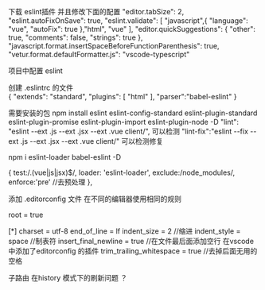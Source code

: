 
下载 eslint插件 并且修改下面的配置
"editor.tabSize": 2,
    "eslint.autoFixOnSave": true,
    "eslint.validate": [
        "javascript",{
            "language": "vue",
            "autoFix": true
          },"html",
          "vue"
    ],
    "editor.quickSuggestions": {
        "other": true,
        "comments": false,
        "strings": true
    },
    "javascript.format.insertSpaceBeforeFunctionParenthesis": true,
    "vetur.format.defaultFormatter.js": "vscode-typescript"



项目中配置  eslint 

创建 .eslintrc 的文件  
{
  "extends": "standard",
  "plugins": [
    "html"
  ],
  "parser":"babel-eslint"
}

需要安装的包  npm install eslint eslint-config-standard eslint-plugin-standard eslint-plugin-promise eslint-plugin-import eslint-plugin-node -D
 "lint": "eslint --ext .js --ext .jsx --ext .vue client/",    可以检测
 "lint-fix":"eslint --fix --ext .js --ext .jsx --ext .vue client/"    可以检测修复


npm i eslint-loader babel-eslint -D

{
        test:/\.(vue|js|jsx)$/,
        loader: 'eslint-loader',
        exclude:/node_modules/,
        enforce:'pre'  //去预处理
      },

添加 .editorconfig  文件  在不同的编辑器使用相同的规则

root = true

[*]
charset = utf-8
end_of_line = lf
indent_size = 2         //缩进
indent_style = space   //制表符
insert_final_newline = true  //在文件最后面添加空行   在vscode 中添加了editorconfig 的插件
trim_trailing_whitespace = true  //去掉后面无用的空格



子路由 在history 模式下的刷新问题  ？